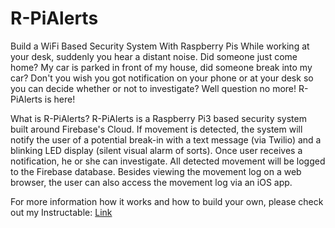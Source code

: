 # R-PiAlerts
Build a WiFi Based Security System With Raspberry Pis
While working at your desk, suddenly you hear a distant noise. Did someone just come home? My car is parked in front of my house, did someone break into my car? Don't you wish you got notification on your phone or at your desk so you can decide whether or not to investigate? Well question no more! R-PiAlerts is here!

What is R-PiAlerts?
R-PiAlerts is a Raspberry Pi3 based security system built around Firebase's Cloud. If movement is detected, the system will notify the user of a potential break-in with a text message (via Twilio) and a blinking LED display (silent visual alarm of sorts). Once user receives a notification, he or she can investigate. All detected movement will be logged to the Firebase database. Besides viewing the movement log on a web browser, the user can also access the movement log via an iOS app.

For more information how it works and how to build your own, please check out my Instructable: <a href= "https://www.instructables.com/id/R-PiAlerts-Build-Your-Own-WiFi-Based-Security-Syst/"> Link </a>
